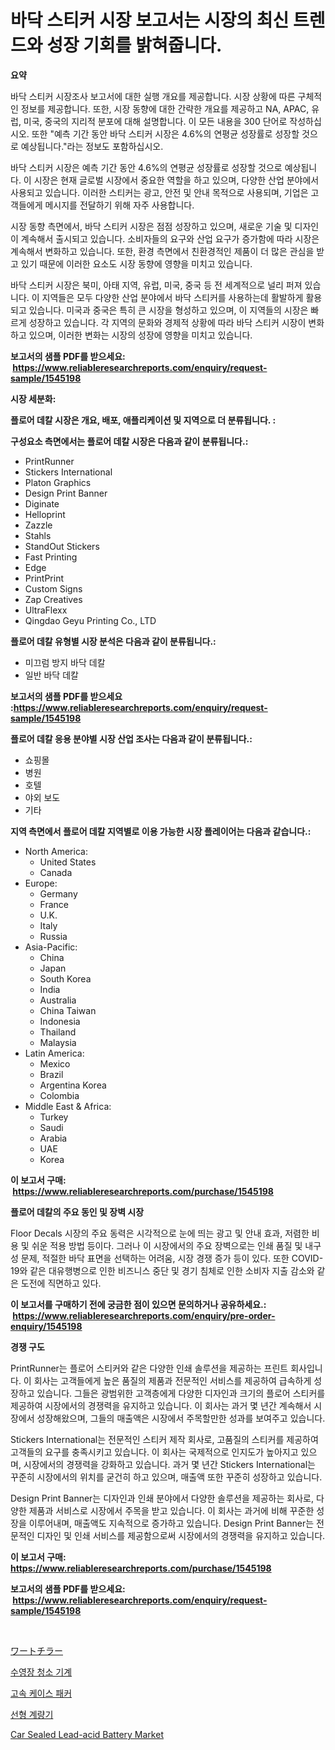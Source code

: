 <p><h1>바닥 스티커 시장 보고서는 시장의 최신 트렌드와 성장 기회를 밝혀줍니다.</h1></p><p><strong>요약</strong></p>
<p><p>바닥 스티커 시장조사 보고서에 대한 실행 개요를 제공합니다. 시장 상황에 따른 구체적인 정보를 제공합니다. 또한, 시장 동향에 대한 간략한 개요를 제공하고 NA, APAC, 유럽, 미국, 중국의 지리적 분포에 대해 설명합니다. 이 모든 내용을 300 단어로 작성하십시오. 또한 "예측 기간 동안 바닥 스티커 시장은 4.6%의 연평균 성장률로 성장할 것으로 예상됩니다."라는 정보도 포함하십시오.</p><p>바닥 스티커 시장은 예측 기간 동안 4.6%의 연평균 성장률로 성장할 것으로 예상됩니다. 이 시장은 현재 글로벌 시장에서 중요한 역할을 하고 있으며, 다양한 산업 분야에서 사용되고 있습니다. 이러한 스티커는 광고, 안전 및 안내 목적으로 사용되며, 기업은 고객들에게 메시지를 전달하기 위해 자주 사용합니다.</p><p>시장 동향 측면에서, 바닥 스티커 시장은 점점 성장하고 있으며, 새로운 기술 및 디자인이 계속해서 출시되고 있습니다. 소비자들의 요구와 산업 요구가 증가함에 따라 시장은 계속해서 변화하고 있습니다. 또한, 환경 측면에서 친환경적인 제품이 더 많은 관심을 받고 있기 때문에 이러한 요소도 시장 동향에 영향을 미치고 있습니다.</p><p>바닥 스티커 시장은 북미, 아태 지역, 유럽, 미국, 중국 등 전 세계적으로 널리 퍼져 있습니다. 이 지역들은 모두 다양한 산업 분야에서 바닥 스티커를 사용하는데 활발하게 활용되고 있습니다. 미국과 중국은 특히 큰 시장을 형성하고 있으며, 이 지역들의 시장은 빠르게 성장하고 있습니다. 각 지역의 문화와 경제적 상황에 따라 바닥 스티커 시장이 변화하고 있으며, 이러한 변화는 시장의 성장에 영향을 미치고 있습니다.</p></p>
<p><strong>보고서의 샘플 PDF를 받으세요: &nbsp;<a href="https://www.reliableresearchreports.com/enquiry/request-sample/1545198">https://www.reliableresearchreports.com/enquiry/request-sample/1545198</a></strong></p>
<p><strong>시장 세분화:</strong></p>
<p><strong> 플로어 데칼 시장은 개요, 배포, 애플리케이션 및 지역으로 더 분류됩니다. :</strong></p>
<p><strong>구성요소 측면에서는 플로어 데칼 시장은 다음과 같이 분류됩니다.:</strong></p>
<p><ul><li>PrintRunner</li><li>Stickers International</li><li>Platon Graphics</li><li>Design Print Banner</li><li>Diginate</li><li>Helloprint</li><li>Zazzle</li><li>Stahls</li><li>StandOut Stickers</li><li>Fast Printing</li><li>Edge</li><li>PrintPrint</li><li>Custom Signs</li><li>Zap Creatives</li><li>UltraFlexx</li><li>Qingdao Geyu Printing Co., LTD</li></ul></p>
<p><strong> 플로어 데칼 유형별 시장 분석은 다음과 같이 분류됩니다.:</strong></p>
<p><ul><li>미끄럼 방지 바닥 데칼</li><li>일반 바닥 데칼</li></ul></p>
<p><strong>보고서의 샘플 PDF를 받으세요 :<a href="https://www.reliableresearchreports.com/enquiry/request-sample/1545198">https://www.reliableresearchreports.com/enquiry/request-sample/1545198</a></strong></p>
<p><strong> 플로어 데칼 응용 분야별 시장 산업 조사는 다음과 같이 분류됩니다.:</strong></p>
<p><ul><li>쇼핑몰</li><li>병원</li><li>호텔</li><li>야외 보도</li><li>기타</li></ul></p>
<p><strong>지역 측면에서 플로어 데칼 지역별로 이용 가능한 시장 플레이어는 다음과 같습니다.:</strong></p>
<p><ul>
    <li>
        North America:
        <ul>
            <li>United States</li>
            <li>Canada</li>
        </ul>
    </li>
    <li>
        Europe:
        <ul>
            <li>Germany</li>
            <li>France</li>
            <li>U.K.</li>
            <li>Italy</li>
            <li>Russia</li>
        </ul>
    </li>
    <li>
        Asia-Pacific:
        <ul>
            <li>China</li>
            <li>Japan</li>
            <li>South Korea</li>
            <li>India</li>
            <li>Australia</li>
            <li>China Taiwan</li>
            <li>Indonesia</li>
            <li>Thailand</li>
            <li>Malaysia</li>
        </ul>
    </li>
    <li>
        Latin America:
        <ul>
            <li>Mexico</li>
            <li>Brazil</li>
            <li>Argentina Korea</li>
            <li>Colombia</li>
        </ul>
    </li>
    <li>
        Middle East & Africa:
        <ul>
            <li>Turkey</li>
            <li>Saudi</li>
            <li>Arabia</li>
            <li>UAE</li>
            <li>Korea</li>
        </ul>
    </li>
    </ul></p>
<p><strong>이 보고서 구매: &nbsp;<a href="https://www.reliableresearchreports.com/purchase/1545198">https://www.reliableresearchreports.com/purchase/1545198</a></strong></p>
<p><strong>플로어 데칼의 주요 동인 및 장벽 시장</strong></p>
<p><p>Floor Decals 시장의 주요 동력은 시각적으로 눈에 띄는 광고 및 안내 효과, 저렴한 비용 및 쉬운 적용 방법 등이다. 그러나 이 시장에서의 주요 장벽으로는 인쇄 품질 및 내구성 문제, 적절한 바닥 표면을 선택하는 어려움, 시장 경쟁 증가 등이 있다. 또한 COVID-19와 같은 대유행병으로 인한 비즈니스 중단 및 경기 침체로 인한 소비자 지출 감소와 같은 도전에 직면하고 있다.</p></p>
<p><strong>이 보고서를 구매하기 전에 궁금한 점이 있으면 문의하거나 공유하세요.: &nbsp;<a href="https://www.reliableresearchreports.com/enquiry/pre-order-enquiry/1545198">https://www.reliableresearchreports.com/enquiry/pre-order-enquiry/1545198</a></strong></p>
<p><strong>경쟁 구도</strong></p>
<p><p>PrintRunner는 플로어 스티커와 같은 다양한 인쇄 솔루션을 제공하는 프린트 회사입니다. 이 회사는 고객들에게 높은 품질의 제품과 전문적인 서비스를 제공하여 급속하게 성장하고 있습니다. 그들은 광범위한 고객층에게 다양한 디자인과 크기의 플로어 스티커를 제공하여 시장에서의 경쟁력을 유지하고 있습니다. 이 회사는 과거 몇 년간 계속해서 시장에서 성장해왔으며, 그들의 매출액은 시장에서 주목할만한 성과를 보여주고 있습니다.</p><p>Stickers International는 전문적인 스티커 제작 회사로, 고품질의 스티커를 제공하여 고객들의 요구를 충족시키고 있습니다. 이 회사는 국제적으로 인지도가 높아지고 있으며, 시장에서의 경쟁력을 강화하고 있습니다. 과거 몇 년간 Stickers International는 꾸준히 시장에서의 위치를 굳건히 하고 있으며, 매출액 또한 꾸준히 성장하고 있습니다.</p><p>Design Print Banner는 디자인과 인쇄 분야에서 다양한 솔루션을 제공하는 회사로, 다양한 제품과 서비스로 시장에서 주목을 받고 있습니다. 이 회사는 과거에 비해 꾸준한 성장을 이루어내며, 매출액도 지속적으로 증가하고 있습니다. Design Print Banner는 전문적인 디자인 및 인쇄 서비스를 제공함으로써 시장에서의 경쟁력을 유지하고 있습니다.</p></p>
<p><strong>이 보고서 구매: &nbsp; <a href="https://www.reliableresearchreports.com/purchase/1545198">https://www.reliableresearchreports.com/purchase/1545198</a></strong></p>
<p><strong>보고서의 샘플 PDF를 받으세요: &nbsp;<a href="https://www.reliableresearchreports.com/enquiry/request-sample/1545198">https://www.reliableresearchreports.com/enquiry/request-sample/1545198</a></strong><strong></strong></p>
<p>&nbsp;</p>
<p><p><a href="https://medium.com/@kaitlensen45645/%E3%83%AF%E3%83%BC%E3%83%88%E3%82%AF%E3%83%BC%E3%83%A9%E3%83%BC%E3%83%9E%E3%83%BC%E3%82%B1%E3%83%83%E3%83%88-%E3%82%BF%E3%82%A4%E3%83%97-%E3%82%A2%E3%83%97%E3%83%AA%E3%82%B1%E3%83%BC%E3%82%B7%E3%83%A7%E3%83%B3-%E5%9C%B0%E7%90%86%E3%81%AB%E3%82%88%E3%82%8B%E5%8C%85%E6%8B%AC%E7%9A%84%E8%A9%95%E4%BE%A1-ca6e8f8b94d0">ワートチラー</a></p><p><a href="https://medium.com/@joananitzsche/%EC%88%98%EC%98%81%EC%9E%A5-%EC%B2%AD%EC%86%8C-%EA%B8%B0%EA%B3%84-%EC%8B%9C%EC%9E%A5-%EC%8B%9C%EC%9E%A5-cagr-%EC%8B%9C%EC%9E%A5-%EB%8F%99%ED%96%A5-%EB%B0%8F-%EC%84%B1%EC%9E%A5-%EC%A0%84%EB%9E%B5%EC%97%90-%EB%8C%80%ED%95%9C-%ED%86%B5%EC%B0%B0%EB%A0%A5-2a302ef45dd6">수영장 청소 기계</a></p><p><a href="https://github.com/mpodehpw07370073/Market-Research-Report-List-1/blob/main/508646713917.md">고속 케이스 패커</a></p><p><a href="https://github.com/TobyKub4685/Market-Research-Report-List-1/blob/main/411066613918.md">선형 계량기</a></p><p><a href="https://issuu.com/reportprime-2/docs/car-sealed-lead-acid-battery-market-size-2030.pptx">Car Sealed Lead-acid Battery Market</a></p></p>